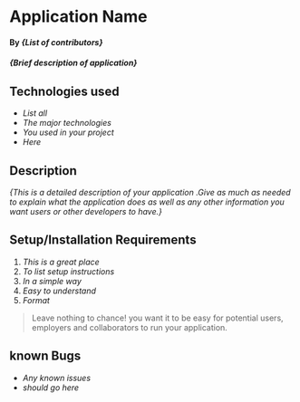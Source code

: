 # Application Name

#### By _**{List of contributors}**_

#### _{Brief description of application}_

## Technologies used

* _List all_
* _The major technologies_
* _You used in your project_
* _Here_

## Description

_{This is a detailed description of your application .Give as much as needed to explain what the application does as well as any other information you want users or other developers to have.}_

## Setup/Installation Requirements
1. _This is a great place_
2. _To list setup instructions_
3. _In a simple way_
4. _Easy to understand_
5. _Format_

> Leave nothing to chance! you want it to be easy for potential users, employers and collaborators to run your application.

## known Bugs
* _Any known issues_
* _should go here_

